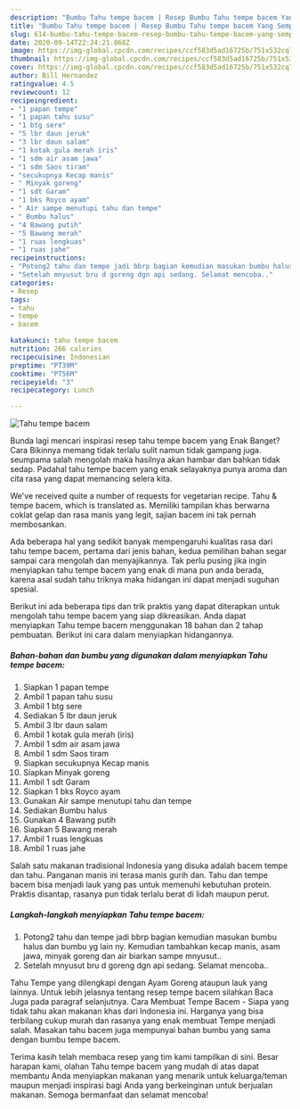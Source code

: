 ```yaml
---
description: "Bumbu Tahu tempe bacem | Resep Bumbu Tahu tempe bacem Yang Sempurna"
title: "Bumbu Tahu tempe bacem | Resep Bumbu Tahu tempe bacem Yang Sempurna"
slug: 614-bumbu-tahu-tempe-bacem-resep-bumbu-tahu-tempe-bacem-yang-sempurna
date: 2020-09-14T22:24:21.868Z
image: https://img-global.cpcdn.com/recipes/ccf583d5ad16725b/751x532cq70/tahu-tempe-bacem-foto-resep-utama.jpg
thumbnail: https://img-global.cpcdn.com/recipes/ccf583d5ad16725b/751x532cq70/tahu-tempe-bacem-foto-resep-utama.jpg
cover: https://img-global.cpcdn.com/recipes/ccf583d5ad16725b/751x532cq70/tahu-tempe-bacem-foto-resep-utama.jpg
author: Bill Hernandez
ratingvalue: 4.5
reviewcount: 12
recipeingredient:
- "1 papan tempe"
- "1 papan tahu susu"
- "1 btg sere"
- "5 lbr daun jeruk"
- "3 lbr daun salam"
- "1 kotak gula merah iris"
- "1 sdm air asam jawa"
- "1 sdm Saos tiram"
- "secukupnya Kecap manis"
- " Minyak goreng"
- "1 sdt Garam"
- "1 bks Royco ayam"
- " Air sampe menutupi tahu dan tempe"
- " Bumbu halus"
- "4 Bawang putih"
- "5 Bawang merah"
- "1 ruas lengkuas"
- "1 ruas jahe"
recipeinstructions:
- "Potong2 tahu dan tempe jadi bbrp bagian kemudian masukan bumbu halus dan bumbu yg lain ny. Kemudian tambahkan kecap manis, asam jawa, minyak goreng dan air biarkan sampe mnyusut.."
- "Setelah mnyusut bru d goreng dgn api sedang. Selamat mencoba.."
categories:
- Resep
tags:
- tahu
- tempe
- bacem

katakunci: tahu tempe bacem 
nutrition: 266 calories
recipecuisine: Indonesian
preptime: "PT39M"
cooktime: "PT56M"
recipeyield: "3"
recipecategory: Lunch

---
```



![Tahu tempe bacem](https://img-global.cpcdn.com/recipes/ccf583d5ad16725b/751x532cq70/tahu-tempe-bacem-foto-resep-utama.jpg)

Bunda lagi mencari inspirasi resep tahu tempe bacem yang Enak Banget? Cara Bikinnya memang tidak terlalu sulit namun tidak gampang juga. seumpama salah mengolah maka hasilnya akan hambar dan bahkan tidak sedap. Padahal tahu tempe bacem yang enak selayaknya punya aroma dan cita rasa yang dapat memancing selera kita.

We&#39;ve received quite a number of requests for vegetarian recipe. Tahu &amp; tempe bacem, which is translated as. Memiliki tampilan khas berwarna coklat gelap dan rasa manis yang legit, sajian bacem ini tak pernah membosankan.

Ada beberapa hal yang sedikit banyak mempengaruhi kualitas rasa dari tahu tempe bacem, pertama dari jenis bahan, kedua pemilihan bahan segar sampai cara mengolah dan menyajikannya. Tak perlu pusing jika ingin menyiapkan tahu tempe bacem yang enak di mana pun anda berada, karena asal sudah tahu triknya maka hidangan ini dapat menjadi suguhan spesial.


Berikut ini ada beberapa tips dan trik praktis yang dapat diterapkan untuk mengolah tahu tempe bacem yang siap dikreasikan. Anda dapat menyiapkan Tahu tempe bacem menggunakan 18 bahan dan 2 tahap pembuatan. Berikut ini cara dalam menyiapkan hidangannya.

<!--inarticleads1-->

##### Bahan-bahan dan bumbu yang digunakan dalam menyiapkan Tahu tempe bacem:

1. Siapkan 1 papan tempe
1. Ambil 1 papan tahu susu
1. Ambil 1 btg sere
1. Sediakan 5 lbr daun jeruk
1. Ambil 3 lbr daun salam
1. Ambil 1 kotak gula merah (iris)
1. Ambil 1 sdm air asam jawa
1. Ambil 1 sdm Saos tiram
1. Siapkan secukupnya Kecap manis
1. Siapkan  Minyak goreng
1. Ambil 1 sdt Garam
1. Siapkan 1 bks Royco ayam
1. Gunakan  Air sampe menutupi tahu dan tempe
1. Sediakan  Bumbu halus
1. Gunakan 4 Bawang putih
1. Siapkan 5 Bawang merah
1. Ambil 1 ruas lengkuas
1. Ambil 1 ruas jahe


Salah satu makanan tradisional Indonesia yang disuka adalah bacem tempe dan tahu. Panganan manis ini terasa manis gurih dan. Tahu dan tempe bacem bisa menjadi lauk yang pas untuk memenuhi kebutuhan protein. Praktis disantap, rasanya pun tidak terlalu berat di lidah maupun perut. 

<!--inarticleads2-->

##### Langkah-langkah menyiapkan Tahu tempe bacem:

1. Potong2 tahu dan tempe jadi bbrp bagian kemudian masukan bumbu halus dan bumbu yg lain ny. Kemudian tambahkan kecap manis, asam jawa, minyak goreng dan air biarkan sampe mnyusut..
1. Setelah mnyusut bru d goreng dgn api sedang. Selamat mencoba..


Tahu Tempe yang dilengkapi dengan Ayam Goreng ataupun lauk yang lainnya. Untuk lebih jelasnya tentang resep tempe bacem silahkan Baca Juga pada paragraf selanjutnya. Cara Membuat Tempe Bacem - Siapa yang tidak tahu akan makanan khas dari Indonesia ini. Harganya yang bisa terbilang cukup murah dan rasanya yang enak membuat Tempe menjadi salah. Masakan tahu bacem juga mempunyai bahan bumbu yang sama dengan bumbu tempe bacem. 

Terima kasih telah membaca resep yang tim kami tampilkan di sini. Besar harapan kami, olahan Tahu tempe bacem yang mudah di atas dapat membantu Anda menyiapkan makanan yang menarik untuk keluarga/teman maupun menjadi inspirasi bagi Anda yang berkeinginan untuk berjualan makanan. Semoga bermanfaat dan selamat mencoba!
